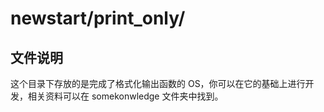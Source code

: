 
# newstart/print_only/
## 文件说明
这个目录下存放的是完成了格式化输出函数的 OS，你可以在它的基础上进行开发，相关资料可以在 somekonwledge 文件夹中找到。
